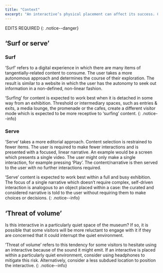 ```yaml
---
title: "Context"
excerpt: "An interactive’s physical placement can affect its success. Consider how the following might affect the amount of content and how it is delivered."
---
```


EDITS REQUIRED
{: .notice--danger}

## ‘Surf or serve’

### Surf

‘Surf’ refers to a digital experience in which there are many items of tangentially-related content to consume. The user takes a more autonomous approach and determines the course of their exploration. The result is similar to a website in which the user has the autonomy to seek out information in a non-defined, non-linear fashion.

‘Surfing’ for content is expected to work best when it is detached in some way from an exhibition. Threshold or intermediary spaces, such as entries & exits, a media lounge, the promenade or the cafes, create a different visitor mode which is expected to be more receptive to ‘surfing’ content.
{: .notice--info}

### Serve

‘Serve’ takes a more editorial approach. Content selection is restrained to fewer items. The user is required to make fewer interactions and is presented with a focused, linear narrative. An example would be a screen which presents a single video. The user might only make a single interaction, for example pressing ‘Play’. The content/narrative is then served to the user with no further interactions required.

‘Serve’ content is expected to work best within a full and busy exhibition. The focus of a single narrative which doesn’t require complex, self-driven interaction is analogous to an object placed within a case: the curated and considered narrative is told to the user without requiring them to make choices or decisions.
{: .notice--info}

## ‘Threat of volume’

Is this interactive in a particularly quiet space of the museum? If so, it is possible that some visitors will be more reluctant to engage with it if they are concerned that it could interrupt the quiet environment.

‘Threat of volume’ refers to this tendency for some visitors to hesitate using an interactive because of the sound it might emit. If an interactive is placed within a particularly quiet environment, consider using headphones to mitigate this risk. Alternatively, consider a less subdued location to position the interactive.
{: .notice--info}